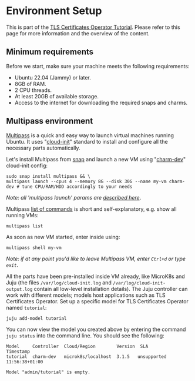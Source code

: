 # Environment Setup

This is part of the [TLS Certificates Operator Tutorial](/t/tls-certificates-operator-tutorial-overview/11605). Please refer to this page for more information and the overview of the content.

## Minimum requirements
Before we start, make sure your machine meets the following requirements:
- Ubuntu 22.04 (Jammy) or later.
- 8GB of RAM.
- 2 CPU threads.
- At least 20GB of available storage.
- Access to the internet for downloading the required snaps and charms.

## Multipass environment
[Multipass](https://multipass.run/) is a quick and easy way to launch virtual machines running Ubuntu. It uses "[cloud-init](https://cloud-init.io/)" standard to install and configure all the necessary parts automatically.

Let's install Multipass from [snap](https://snapcraft.io/multipass) and launch a new VM using "[charm-dev](https://github.com/canonical/multipass-blueprints/blob/main/v1/charm-dev.yaml)" cloud-init config:
```shell
sudo snap install multipass && \
multipass launch --cpus 4 --memory 8G --disk 30G --name my-vm charm-dev # tune CPU/RAM/HDD accordingly to your needs
```
*Note: all 'multipass launch' params are [described here](https://multipass.run/docs/launch-command)*.

Multipass [list of commands](https://multipass.run/docs/multipass-cli-commands) is short and self-explanatory, e.g. show all running VMs:
```shell
multipass list
```

As soon as new VM started, enter inside using:
```shell
multipass shell my-vm
```
*Note: if at any point you'd like to leave Multipass VM, enter `Ctrl+d` or type `exit`*.

All the parts have been pre-installed inside VM already, like MicroK8s and Juju (the files `/var/log/cloud-init.log` and `/var/log/cloud-init-output.log` contain all low-level installation details). The Juju controller can work with different models; models host applications such as TLS Certificates Operator. Set up a specific model for TLS Certificates Operator named `tutorial`:
```shell
juju add-model tutorial
```

You can now view the model you created above by entering the command `juju status` into the command line. You should see the following:
```shell
Model     Controller  Cloud/Region        Version  SLA          Timestamp
tutorial  charm-dev   microk8s/localhost  3.1.5   unsupported  11:56:38+01:00

Model "admin/tutorial" is empty.
```